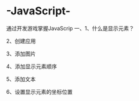 # -JavaScript-
通过开发游戏掌握JavaScrip
一、1、什么是显示元素？    

2、创建应用    

3、添加图片    

4、添加显示元素顺序    

5、添加文本    

6、设置显示元素的坐标位置    
